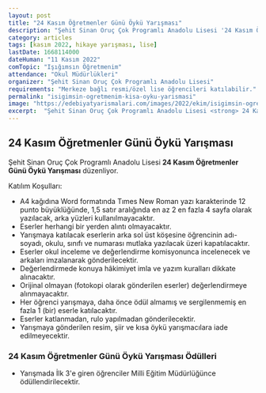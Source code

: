 ```yaml
---
layout: post
title: "24 Kasım Öğretmenler Günü Öykü Yarışması"
description: "Şehit Sinan Oruç Çok Programlı Anadolu Lisesi '24 Kasım Öğretmenler Günü Öykü Yarışması' düzenliyor."
category: articles
tags: [kasım 2022, hikaye yarışması, lise]
lastDate: 1668114000
dateHuman: "11 Kasım 2022"
comTopic: "Işığımsın Öğretmenim"
attendance: "Okul Müdürlükleri"
organizer: "Şehit Sinan Oruç Çok Programlı Anadolu Lisesi"
requirements: "Merkeze bağlı resmi/özel lise öğrencileri katılabilir."
permalink: "isigimsin-ogretmenim-kisa-oyku-yarismasi"
image: "https://edebiyatyarismalari.com/images/2022/ekim/isigimsin-ogretmenim-kisa-oyku-yarismasi.jpg"
excerpt:  "Şehit Sinan Oruç Çok Programlı Anadolu Lisesi <strong> 24 Kasım Öğretmenler Günü Öykü Yarışması </strong> düzenliyor."
---
```


## 24 Kasım Öğretmenler Günü Öykü Yarışması
Şehit Sinan Oruç Çok Programlı Anadolu Lisesi **24 Kasım Öğretmenler Günü Öykü Yarışması** düzenliyor.  

Katılım Koşulları:
- A4 kağıdına Word formatında Tımes New Roman yazı karakterinde 12 punto büyüklüğünde, 1,5 satır aralığında en az 2 en fazla 4 sayfa olarak yazılacak, arka yüzleri kullanılmayacaktır.
- Eserler herhangi bir yerden alıntı olmayacaktır.
- Yarışmaya katılacak eserlerin arka sol üst köşesine öğrencinin adı-soyadı, okulu, sınıfı ve numarası mutlaka yazılacak üzeri kapatılacaktır.
- Eserler okul inceleme ve değerlendirme komisyonunca incelenecek ve arkaları imzalanarak gönderilecektir.
- Değerlendirmede konuya hâkimiyet imla ve yazım kuralları dikkate alınacaktır.
- Orijinal olmayan (fotokopi olarak gönderilen eserler) değerlendirmeye alınmayacaktır.
- Her öğrenci yarışmaya, daha önce ödül almamış ve sergilenmemiş en fazla 1 (bir) eserle katılacaktır. 
- Eserler katlanmadan, rulo yapılmadan gönderilecektir.
- Yarışmaya gönderilen resim, şiir ve kısa öykü yarışmacılara iade edilmeyecektir.


### 24 Kasım Öğretmenler Günü Öykü Yarışması Ödülleri
- Yarışmada İlk 3'e giren öğrenciler Milli Eğitim Müdürlüğünce ödüllendirilecektir.